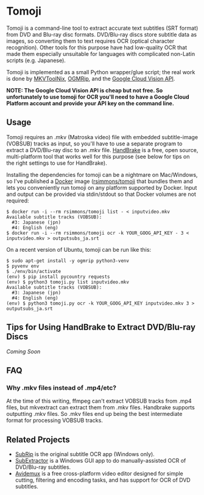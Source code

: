 # Tomoji

Tomoji is a command-line tool to extract accurate text subtitles (SRT format) from DVD and Blu-ray disc formats. DVD/Blu-ray discs store subtitle data as images, so converting them to text requires OCR (optical character recognition). Other tools for this purpose have had low-quality OCR that made them especially unsuitable for languages with complicated non-Latin scripts (e.g. Japanese).

Tomoji is implemented as a small Python wrapper/glue script; the real work is done by [MKVToolNix](https://mkvtoolnix.download/), [OGMRip](http://ogmrip.sourceforge.net/), and the [Google Cloud Vision API](https://cloud.google.com/vision/).

**NOTE: The Google Cloud Vision API is cheap but not free. So unfortunately to use tomoji for OCR you'll need to have a Google Cloud Platform account and provide your API key on the command line.**

## Usage

Tomoji requires an .mkv (Matroska video) file with embedded subtitle-image (VOBSUB) tracks as input, so you'll have to use a separate program to extract a DVD/Blu-ray disc to an .mkv file. [HandBrake](https://handbrake.fr/) is a free, open source, multi-platform tool that works well for this purpose (see below for tips on the right settings to use for HandBrake).

Installing the dependencies for tomoji can be a nightmare on Mac/Windows, so I've published a [Docker](https://www.docker.com/) image ([rsimmons/tomoji](https://hub.docker.com/rsimmons/tomoji/) that bundles them and lets you conveniently run tomoji on any platform supported by Docker. Input and output can be provided via stdin/stdout so that Docker volumes are not required:

```shell
$ docker run -i --rm rsimmons/tomoji list - < inputvideo.mkv
Available subtitle tracks (VOBSUB):
  #3: Japanese (jpn)
  #4: English (eng)
$ docker run -i --rm rsimmons/tomoji ocr -k YOUR_GOOG_API_KEY - 3 < inputvideo.mkv > outputsubs_ja.srt
```

On a recent version of Ubuntu, tomoji can be run like this:

```shell
$ sudo apt-get install -y ogmrip python3-venv
$ pyvenv env
$ ./env/bin/activate
(env) $ pip install pycountry requests
(env) $ python3 tomoji.py list inputvideo.mkv
Available subtitle tracks (VOBSUB):
  #3: Japanese (jpn)
  #4: English (eng)
(env) $ python3 tomoji.py ocr -k YOUR_GOOG_API_KEY inputvideo.mkv 3 > outputsubs_ja.srt
```

## Tips for Using HandBrake to Extract DVD/Blu-ray Discs

*Coming Soon*

## FAQ

### Why .mkv files instead of .mp4/etc?

At the time of this writing, ffmpeg can't extract VOBSUB tracks from .mp4 files, but mkvextract can extract them from .mkv files. Handbrake supports outputting .mkv files. So .mkv files end up being the best intermediate format for processing VOBSUB tracks.

## Related Projects

- [SubRip](http://zuggy.wz.cz/) is the original subtitle OCR app (Windows only).
- [SubExtractor](https://subextractor.codeplex.com/) is a Windows GUI app to do manually-assisted OCR of DVD/Blu-ray subtitles.
- [Avidemux](http://avidemux.sourceforge.net/) is a free cross-platform video editor designed for simple cutting, filtering and encoding tasks, and has support for OCR of DVD subtitles.
